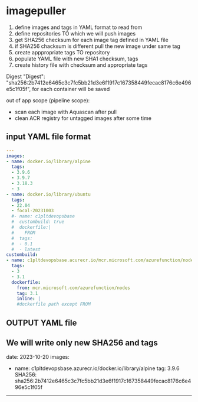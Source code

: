 # imagepuller

1. define images and tags in YAML format to read from
2. define repositories TO which we will push images
3. get SHA256 checksum for each image tag defined in YAML file
4. if SHA256 chacksum is different pull the new image under same tag
5. create apppropriate tags TO repository
6. populate YAML file with new SHA1 checksum, tags
7. create history file with checksum and appropriate tags

Digest  "Digest": "sha256:2b7412e6465c3c7fc5bb21d3e6f1917c167358449fecac8176c6e496e5c1f05f", for each container
will be saved 

out of app scope (pipeline scope):
- scan each image with Aquascan after pull
- clean ACR registry for untagged images after some time

## input YAML file format
```yaml
---
images:
- name: docker.io/library/alpine 
  tags:
  - 3.9.6
  - 3.9.7
  - 3.18.3
  - 3
- name: docker.io/library/ubuntu
  tags:
  - 22.04
  - focal-20231003
  #- name: c1pltdevopsbase  
  #  custombuild: true
  #  dockerfile:|
  #    FROM 
  #  tags:
  #  - 0.1
  #  - latest
custombuild:
- name: c1pltdevopsbase.acurecr.io/mcr.microsoft.com/azurefunction/nodes
  tags:
  - 3
  - 3.1
  dockerfile:
    from: mcr.microsoft.com/azurefunction/nodes
    tag: 3.1 
    inline: |
    #dockerfile path except FROM

```

## OUTPUT YAML file
We will write only new SHA256 and tags
---
date: 2023-10-20
images:
- name: c1pltdevopsbase.azurecr.io/docker.io/library/alpine
  tag: 3.9.6
  SHA256: sha256:2b7412e6465c3c7fc5bb21d3e6f1917c167358449fecac8176c6e496e5c1f05f

---
